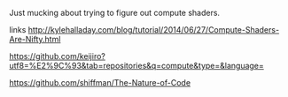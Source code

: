 Just mucking about trying to figure out compute shaders.

links
http://kylehalladay.com/blog/tutorial/2014/06/27/Compute-Shaders-Are-Nifty.html

https://github.com/keijiro?utf8=%E2%9C%93&tab=repositories&q=compute&type=&language=

https://github.com/shiffman/The-Nature-of-Code

